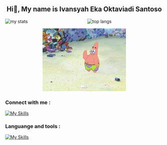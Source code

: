 <div align = "center" style = "width: 100%;">
  
## Hi👋, My name is Ivansyah Eka Oktaviadi Santoso

</div>
<div style="display: flex; justify-content: space-between;">
    <img alt="my stats" width="48%" src="https://github-readme-stats.vercel.app/api?username=I4annet&theme=dark"/>
    <img alt="top langs" width="48%" src="https://streak-stats.demolab.com/?user=I4annet&theme=dark"/>
</div>


<div align = "center" style = "width: 100%;">
  
  ![](https://github.com/I4annet/I4annet/blob/main/asset/hi.gif)
</div>

### <b> Connect with me : </b>
[![My Skills](https://skillicons.dev/icons?i=instagram,github&perline=3)](https://www.instagram.com/ivansyaheka_41/)

### Languange and tools :
[![My Skills](https://skillicons.dev/icons?i=java,py,mysql,linux&theme=dark)](https://skillicons.dev)

<!--
**I4annet/I4annet** is a ✨ _special_ ✨ repository because its `README.md` (this file) appears on your GitHub profile.

Here are some ideas to get you started:

- 🔭 I’m currently working on ...
- 🌱 I’m currently learning ...
- 👯 I’m looking to collaborate on ...
- 🤔 I’m looking for help with ...
- 💬 Ask me about ...
- 📫 How to reach me: ...
- 😄 Pronouns: ...
- ⚡ Fun fact: ...
-->
